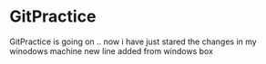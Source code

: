 # GitPractice
GitPractice is going on .. now i have just stared the changes in my winodows machine
new line added from windows box
